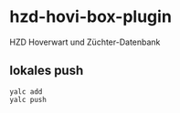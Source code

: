# hzd-hovi-box-plugin

HZD Hoverwart und Züchter-Datenbank

## lokales push

```
yalc add
yalc push
```

